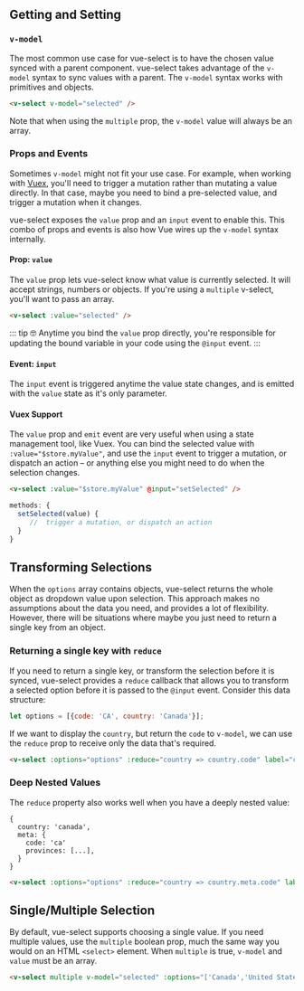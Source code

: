 ## Getting and Setting

### `v-model`

The most common use case for vue-select is to have the chosen value synced with a parent component. vue-select 
takes advantage of the `v-model` syntax to sync values with a parent. The `v-model` syntax works with
primitives and objects. 

```html
<v-select v-model="selected" />
```

Note that when using the `multiple` prop, the `v-model` value will always be an array.

### Props and Events

Sometimes `v-model` might not fit your use case. For example, when working with [Vuex](https://vuex.vuejs.org),
you'll need to trigger a mutation rather than mutating a value directly. In that case, maybe you need
to bind a pre-selected value, and trigger a mutation when it changes. 

vue-select exposes the `value` prop and an `input` event to enable this. This combo of props and 
events is also how Vue wires up the `v-model` syntax internally.

#### Prop: `value`

The `value` prop lets vue-select know what value is currently selected. It will accept strings, 
numbers or objects. If you're using a `multiple` v-select, you'll want to pass an array. 

```html
<v-select :value="selected" />
```

::: tip 🤓
Anytime you bind the `value` prop directly, you're responsible for updating the bound variable
in your code using the `@input` event.
:::

#### Event: `input`

The `input` event is triggered anytime the value state changes, and is emitted with the `value`
state as it's only parameter.

#### Vuex Support

The `value` prop and `emit` event are very useful when using a state management tool, like Vuex. 
You can bind the selected value with `:value="$store.myValue"`, and use the `input` event to
trigger a mutation, or dispatch an action – or anything else you might need to do when the selection
changes.

```html
<v-select :value="$store.myValue" @input="setSelected" />
```

```js
methods: {
  setSelected(value) {
     //  trigger a mutation, or dispatch an action  
  }
}
```
## Transforming Selections

When the `options` array contains objects, vue-select returns the whole object as dropdown value 
upon selection. This approach makes no assumptions about the data you need, and provides a lot of
flexibility. However, there will be situations where maybe you just need to return a single key
from an object.

### Returning a single key with `reduce`  

If you need to return a single key, or transform the selection before it is synced, vue-select 
provides a `reduce` callback that allows you to transform a selected option before it is passed to 
the `@input` event. Consider this data structure:
 
 ```js
 let options = [{code: 'CA', country: 'Canada'}];
 ```
 
If we want to display the `country`, but return the `code` to `v-model`, we can use the `reduce` 
prop to receive only the data that's required.
 
 ```html
 <v-select :options="options" :reduce="country => country.code" label="country" />
 ```

### Deep Nested Values
 
The `reduce` property also works well when you have a deeply nested value:
 
 ```
 {
   country: 'canada',
   meta: {
     code: 'ca'
     provinces: [...],
   }
 }
 ```
 
 ```html
 <v-select :options="options" :reduce="country => country.meta.code" label="country" />
 ```
 
 <reducer-nested-value />

## Single/Multiple Selection

By default, vue-select supports choosing a single value. If you need multiple values, use the 
`multiple` boolean prop, much the same way you would on an HTML `<select>` element. When `multiple` 
is true, `v-model` and `value` must be an array.
 

```html
<v-select multiple v-model="selected" :options="['Canada','United States']" />
```
<v-select multiple :options="['Canada','United States']" />
